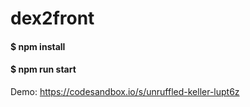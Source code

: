 # dex2front

#### $ npm install
#### $ npm run start

Demo: https://codesandbox.io/s/unruffled-keller-lupt6z
